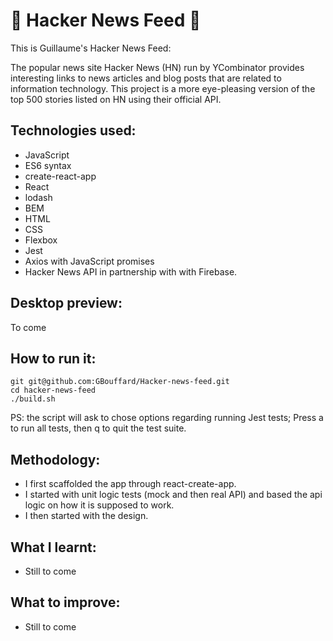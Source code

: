 :newspaper: Hacker News Feed :newspaper:
===
This is Guillaume's Hacker News Feed:

The popular news site Hacker News (HN) run by YCombinator provides interesting links to news articles and blog posts that are related to information technology. This project is a more eye-pleasing version of the top 500 stories listed on HN using their official API. 


Technologies used:
----
- JavaScript
- ES6 syntax
- create-react-app
- React
- lodash
- BEM
- HTML
- CSS
- Flexbox
- Jest
- Axios with JavaScript promises
- Hacker News API in partnership with with Firebase.

Desktop preview:
----

To come

How to run it:
----
```
git git@github.com:GBouffard/Hacker-news-feed.git
cd hacker-news-feed
./build.sh
```
PS: the script will ask to chose options regarding running Jest tests; Press a to run all tests, then q to quit the test suite.


Methodology:
----
- I first scaffolded the app through react-create-app.
- I started with unit logic tests (mock and then real API) and based the api logic on how it is supposed to work.
- I then started with the design.

What I learnt:
----
- Still to come

What to improve:
----
- Still to come